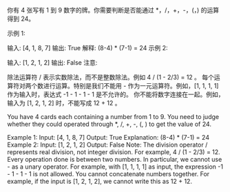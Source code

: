 你有 4 张写有 1 到 9 数字的牌。你需要判断是否能通过 *，/，+，-，(，) 的运算得到 24。

示例 1:

输入: [4, 1, 8, 7]
输出: True
解释: (8-4) * (7-1) = 24
示例 2:

输入: [1, 2, 1, 2]
输出: False
注意:

除法运算符 / 表示实数除法，而不是整数除法。例如 4 / (1 - 2/3) = 12 。
每个运算符对两个数进行运算。特别是我们不能用 - 作为一元运算符。例如，[1, 1, 1, 1] 作为输入时，表达式 -1 - 1 - 1 - 1 是不允许的。
你不能将数字连接在一起。例如，输入为 [1, 2, 1, 2] 时，不能写成 12 + 12 。


You have 4 cards each containing a number from 1 to 9. You need to judge whether they could operated through *, /, +, -, (, ) to get the value of 24.

Example 1:
Input: [4, 1, 8, 7]
Output: True
Explanation: (8-4) * (7-1) = 24
Example 2:
Input: [1, 2, 1, 2]
Output: False
Note:
The division operator / represents real division, not integer division. For example, 4 / (1 - 2/3) = 12.
Every operation done is between two numbers. In particular, we cannot use - as a unary operator. For example, with [1, 1, 1, 1] as input, the expression -1 - 1 - 1 - 1 is not allowed.
You cannot concatenate numbers together. For example, if the input is [1, 2, 1, 2], we cannot write this as 12 + 12.